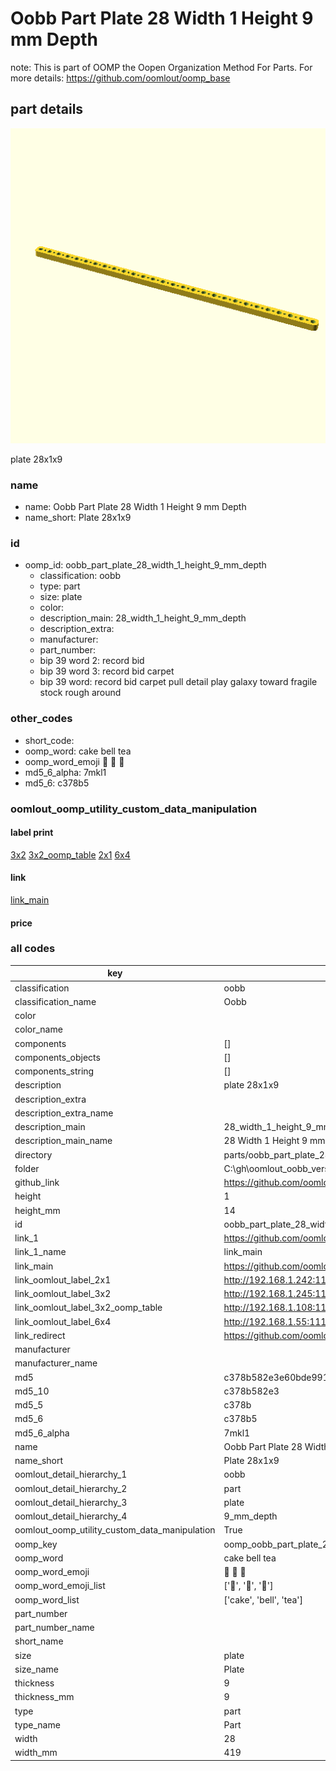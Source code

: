 # Oobb Part Plate 28 Width 1 Height 9 mm Depth  

note: This is part of OOMP the Oopen Organization Method For Parts. For more details: https://github.com/oomlout/oomp_base

##  part details
  

[![](3dpr.png)](3dpr.png)

plate 28x1x9



### name
* name: Oobb Part Plate 28 Width 1 Height 9 mm Depth
* name_short: Plate 28x1x9 
### id
* oomp_id: oobb_part_plate_28_width_1_height_9_mm_depth
  * classification: oobb
  * type: part
  * size: plate
  * color: 
  * description_main: 28_width_1_height_9_mm_depth
  * description_extra: 
  * manufacturer: 
  * part_number: 
  * bip 39 word 2: record bid
  * bip 39 word 3: record bid carpet
  * bip 39 word: record bid carpet pull detail play galaxy toward fragile stock rough around

### other_codes
* short_code: 
* oomp_word: cake bell tea
* oomp_word_emoji :cake: :bell: :tea:
* md5_6_alpha: 7mkl1
* md5_6: c378b5






### oomlout_oomp_utility_custom_data_manipulation
#### label print
[3x2](http://192.168.1.245:1112/?label=oomp%207mkl1)
[3x2_oomp_table](http://192.168.1.108:1112/?label=oomp%207mkl1)
[2x1](http://192.168.1.242:1112/?label=oomp%207mkl1)
[6x4](http://192.168.1.55:1112/?label=oomp%207mkl1)    

#### link

[link_main](https://github.com/oomlout/oomlout_oobb_version_4_generated_parts/tree/main/navigation_oomp/oobb/part/plate/28_width_1_height_9_mm_depth/part)                              

#### price







### all codes 
| key | value |  
| --- | --- |  
| classification | oobb |  
| classification_name | Oobb |  
| color |  |  
| color_name |  |  
| components | [] |  
| components_objects | [] |  
| components_string | [] |  
| description | plate 28x1x9 |  
| description_extra |  |  
| description_extra_name |  |  
| description_main | 28_width_1_height_9_mm_depth |  
| description_main_name | 28 Width 1 Height 9 mm Depth |  
| directory | parts/oobb_part_plate_28_width_1_height_9_mm_depth |  
| folder | C:\gh\oomlout_oobb_version_4_generated_parts\parts\oobb_part_plate_28_width_1_height_9_mm_depth |  
| github_link | https://github.com/oomlout/oomlout_oomp_part_src/tree/main/parts/oobb_part_plate_28_width_1_height_9_mm_depth |  
| height | 1 |  
| height_mm | 14 |  
| id | oobb_part_plate_28_width_1_height_9_mm_depth |  
| link_1 | https://github.com/oomlout/oomlout_oobb_version_4_generated_parts/tree/main/navigation_oomp/oobb/part/plate/28_width_1_height_9_mm_depth/part |  
| link_1_name | link_main |  
| link_main | https://github.com/oomlout/oomlout_oobb_version_4_generated_parts/tree/main/navigation_oomp/oobb/part/plate/28_width_1_height_9_mm_depth/part |  
| link_oomlout_label_2x1 | http://192.168.1.242:1112/?label=oomp%207mkl1 |  
| link_oomlout_label_3x2 | http://192.168.1.245:1112/?label=oomp%207mkl1 |  
| link_oomlout_label_3x2_oomp_table | http://192.168.1.108:1112/?label=oomp%207mkl1 |  
| link_oomlout_label_6x4 | http://192.168.1.55:1112/?label=oomp%207mkl1 |  
| link_redirect | https://github.com/oomlout/oomlout_oobb_version_4_generated_parts/tree/main/parts/oobb_plate_28_01_09 |  
| manufacturer |  |  
| manufacturer_name |  |  
| md5 | c378b582e3e60bde991e2ad44585859e |  
| md5_10 | c378b582e3 |  
| md5_5 | c378b |  
| md5_6 | c378b5 |  
| md5_6_alpha | 7mkl1 |  
| name | Oobb Part Plate 28 Width 1 Height 9 mm Depth |  
| name_short | Plate 28x1x9  |  
| oomlout_detail_hierarchy_1 | oobb |  
| oomlout_detail_hierarchy_2 | part |  
| oomlout_detail_hierarchy_3 | plate |  
| oomlout_detail_hierarchy_4 | 9_mm_depth |  
| oomlout_oomp_utility_custom_data_manipulation | True |  
| oomp_key | oomp_oobb_part_plate_28_width_1_height_9_mm_depth |  
| oomp_word | cake bell tea |  
| oomp_word_emoji | :cake: :bell: :tea: |  
| oomp_word_emoji_list | [':cake:', ':bell:', ':tea:'] |  
| oomp_word_list | ['cake', 'bell', 'tea'] |  
| part_number |  |  
| part_number_name |  |  
| short_name |  |  
| size | plate |  
| size_name | Plate |  
| thickness | 9 |  
| thickness_mm | 9 |  
| type | part |  
| type_name | Part |  
| width | 28 |  
| width_mm | 419 |  
